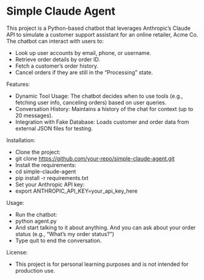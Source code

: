 # Simple Claude Agent

This project is a Python-based chatbot that leverages Anthropic’s Claude API to simulate a customer support assistant for an online retailer, Acme Co. The chatbot can interact with users to:
- Look up user accounts by email, phone, or username.
- Retrieve order details by order ID.
- Fetch a customer’s order history.
- Cancel orders if they are still in the “Processing” state.


Features:
- Dynamic Tool Usage: The chatbot decides when to use tools (e.g., fetching user info, canceling orders) based on user queries.
- Conversation History: Maintains a history of the chat for context (up to 20 messages).
- Integration with Fake Database: Loads customer and order data from external JSON files for testing.

Installation:
- Clone the project:
- git clone https://github.com/your-repo/simple-claude-agent.git
- Install the requirements:
- cd simple-claude-agent
- pip install -r requirements.txt
- Set your Anthropic API key:
- export ANTHROPIC_API_KEY=your_api_key_here

Usage:
- Run the chatbot:
- python agent.py
- And start talking to it about anything. And you can ask about your order status (e.g., “What’s my order status?”)
- Type quit to end the conversation.

License:
- This project is for personal learning purposes and is not intended for production use.